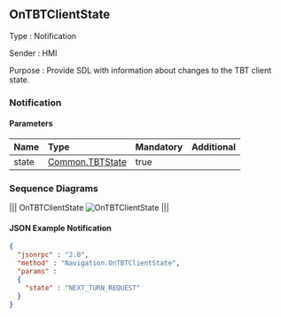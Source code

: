 ## OnTBTClientState

Type
: Notification

Sender
: HMI

Purpose
: Provide SDL with information about changes to the TBT client state.

### Notification

#### Parameters

|Name|Type|Mandatory|Additional|
|:---|:---|:--------|:---------|
|state|[Common.TBTState](../../common/enums/#tbtstate)|true||

### Sequence Diagrams
|||
OnTBTClientState
![OnTBTClientState](./assets/OnTBTClientState.jpg)
|||

#### JSON Example Notification
```json
{
  "jsonrpc" : "2.0",
  "method" : "Navigation.OnTBTClientState",
  "params" :  
  {
    "state" : "NEXT_TURN_REQUEST"
  }
}
```
